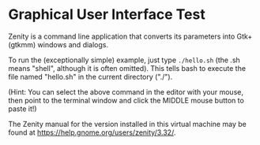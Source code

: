 Graphical User Interface Test
=============================

Zenity is a command line application that converts its parameters into Gtk+ (gtkmm) windows and dialogs.

To run the (exceptionally simple) example, just type ``./hello.sh`` (the .sh means "shell", although it is often omitted). This tells bash to execute the file named "hello.sh" in the current directory ("./").

(Hint: You can select the above command in the editor with your mouse, then point to the terminal window and click the MIDDLE mouse button to paste it!)

The Zenity manual for the version installed in this virtual machine may be found at https://help.gnome.org/users/zenity/3.32/.

